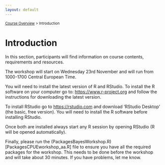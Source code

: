 ```yaml
---
layout: default
---
```


<sub>[Course Overview](index.md) \> Introduction</sub>

# Introduction

In this section, participants will find information on course contents, requirements and resources.

The workshop will start on Wednesday 23rd November and will run from 1000-1700 Central European Time.

You will need to install the latest version of R and RStudio. To install the R software on your computer go to: https://www.r-project.org and follow the instructions for downloading the latest version.

To install RStudio go to https://rstudio.com and download ‘RStudio Desktop’ (the basic, free version). You will need to install the R software before installing RStudio.

Once both are installed always start any R session by opening RStudio (R will be opened automatically).

Finally, please run the (PackagesBayesWorkshop.R)[PackagesCPUEworkshop_aa.R] file to ensure you have all the required packages for the workshop. This needs to be done before the workshop and will take about 30 minutes. If you have problems, let me know. 


<br/>

## 

<br/>

